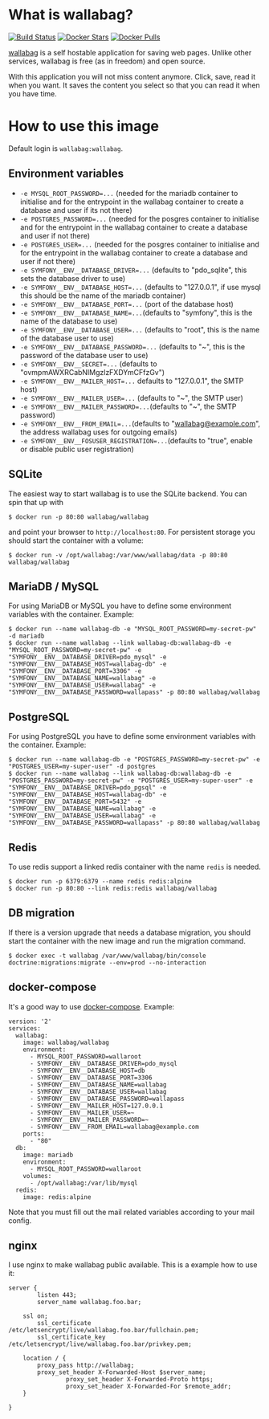 # What is wallabag?

[![Build Status](https://travis-ci.org/wallabag/docker.svg?branch=master)](https://travis-ci.org/wallabag/docker)
[![Docker Stars](https://img.shields.io/docker/stars/wallabag/wallabag.svg?maxAge=2592000)](https://hub.docker.com/r/wallabag/wallabag/)
[![Docker Pulls](https://img.shields.io/docker/pulls/wallabag/wallabag.svg?maxAge=2592000)](https://hub.docker.com/r/wallabag/wallabag/)

[wallabag](https://www.wallabag.org/) is a self hostable application for saving web pages. Unlike other services, wallabag is free (as in freedom) and open source.

With this application you will not miss content anymore. Click, save, read it when you want. It saves the content you select so that you can read it when you have time.

# How to use this image

Default login is `wallabag:wallabag`.

## Environment variables

- `-e MYSQL_ROOT_PASSWORD=...` (needed for the mariadb container to initialise and for the entrypoint in the wallabag container to create a database and user if its not there)
- `-e POSTGRES_PASSWORD=...` (needed for the posgres container to initialise and for the entrypoint in the wallabag container to create a database and user if not there)
- `-e POSTGRES_USER=...` (needed for the posgres container to initialise and for the entrypoint in the wallabag container to create a database and user if not there)
- `-e SYMFONY__ENV__DATABASE_DRIVER=...` (defaults to "pdo_sqlite", this sets the database driver to use)
- `-e SYMFONY__ENV__DATABASE_HOST=...` (defaults to "127.0.0.1", if use mysql this should be the name of the mariadb container)
- `-e SYMFONY__ENV__DATABASE_PORT=...` (port of the database host)
- `-e SYMFONY__ENV__DATABASE_NAME=...`(defaults to "symfony", this is the name of the database to use)
- `-e SYMFONY__ENV__DATABASE_USER=...` (defaults to "root", this is the name of the database user to use)
- `-e SYMFONY__ENV__DATABASE_PASSWORD=...` (defaults to "~", this is the password of the database user to use)
- `-e SYMFONY__ENV__SECRET=...` (defaults to "ovmpmAWXRCabNlMgzlzFXDYmCFfzGv")
- `-e SYMFONY__ENV__MAILER_HOST=...`  defaults to "127.0.0.1", the SMTP host)
- `-e SYMFONY__ENV__MAILER_USER=...` (defaults to "~", the SMTP user)
- `-e SYMFONY__ENV__MAILER_PASSWORD=...`(defaults to "~", the SMTP password)
- `-e SYMFONY__ENV__FROM_EMAIL=...`(defaults to "wallabag@example.com", the address wallabag uses for outgoing emails)
- `-e SYMFONY__ENV__FOSUSER_REGISTRATION=...`(defaults to "true", enable or disable public user registration)

## SQLite

The easiest way to start wallabag is to use the SQLite backend. You can spin that up with

```
$ docker run -p 80:80 wallabag/wallabag
```

and point your browser to `http://localhost:80`. For persistent storage you should start the container with a volume:

```
$ docker run -v /opt/wallabag:/var/www/wallabag/data -p 80:80 wallabag/wallabag
```

## MariaDB / MySQL

For using MariaDB or MySQL you have to define some environment variables with the container. Example:

```
$ docker run --name wallabag-db -e "MYSQL_ROOT_PASSWORD=my-secret-pw" -d mariadb
$ docker run --name wallabag --link wallabag-db:wallabag-db -e "MYSQL_ROOT_PASSWORD=my-secret-pw" -e "SYMFONY__ENV__DATABASE_DRIVER=pdo_mysql" -e "SYMFONY__ENV__DATABASE_HOST=wallabag-db" -e "SYMFONY__ENV__DATABASE_PORT=3306" -e "SYMFONY__ENV__DATABASE_NAME=wallabag" -e "SYMFONY__ENV__DATABASE_USER=wallabag" -e "SYMFONY__ENV__DATABASE_PASSWORD=wallapass" -p 80:80 wallabag/wallabag
```

## PostgreSQL

For using PostgreSQL you have to define some environment variables with the container. Example:

```
$ docker run --name wallabag-db -e "POSTGRES_PASSWORD=my-secret-pw" -e "POSTGRES_USER=my-super-user" -d postgres
$ docker run --name wallabag --link wallabag-db:wallabag-db -e "POSTGRES_PASSWORD=my-secret-pw" -e "POSTGRES_USER=my-super-user" -e "SYMFONY__ENV__DATABASE_DRIVER=pdo_pgsql" -e "SYMFONY__ENV__DATABASE_HOST=wallabag-db" -e "SYMFONY__ENV__DATABASE_PORT=5432" -e "SYMFONY__ENV__DATABASE_NAME=wallabag" -e "SYMFONY__ENV__DATABASE_USER=wallabag" -e "SYMFONY__ENV__DATABASE_PASSWORD=wallapass" -p 80:80 wallabag/wallabag
```

## Redis

To use redis support a linked redis container with the name `redis` is needed.

 ```
$ docker run -p 6379:6379 --name redis redis:alpine
$ docker run -p 80:80 --link redis:redis wallabag/wallabag
```

## DB migration

If there is a version upgrade that needs a database migration, you should start the container with the new image and run the migration command.

```
$ docker exec -t wallabag /var/www/wallabag/bin/console doctrine:migrations:migrate --env=prod --no-interaction
```

## docker-compose

It's a good way to use [docker-compose](https://docs.docker.com/compose/). Example:

```
version: '2'
services:
  wallabag:
    image: wallabag/wallabag
    environment:
      - MYSQL_ROOT_PASSWORD=wallaroot
      - SYMFONY__ENV__DATABASE_DRIVER=pdo_mysql
      - SYMFONY__ENV__DATABASE_HOST=db
      - SYMFONY__ENV__DATABASE_PORT=3306
      - SYMFONY__ENV__DATABASE_NAME=wallabag
      - SYMFONY__ENV__DATABASE_USER=wallabag
      - SYMFONY__ENV__DATABASE_PASSWORD=wallapass
      - SYMFONY__ENV__MAILER_HOST=127.0.0.1
      - SYMFONY__ENV__MAILER_USER=~
      - SYMFONY__ENV__MAILER_PASSWORD=~
      - SYMFONY__ENV__FROM_EMAIL=wallabag@example.com
    ports:
      - "80"
  db:
    image: mariadb
    environment:
      - MYSQL_ROOT_PASSWORD=wallaroot
    volumes:
      - /opt/wallabag:/var/lib/mysql
  redis:
    image: redis:alpine
```

Note that you must fill out the mail related variables according to your mail config.

## nginx

I use nginx to make wallabag public available. This is a example how to use it:

```
server {
        listen 443;
        server_name wallabag.foo.bar;

	ssl on;
        ssl_certificate /etc/letsencrypt/live/wallabag.foo.bar/fullchain.pem;
        ssl_certificate_key /etc/letsencrypt/live/wallabag.foo.bar/privkey.pem;

	location / {
		proxy_pass http://wallabag;
		proxy_set_header X-Forwarded-Host $server_name;
                proxy_set_header X-Forwarded-Proto https;
                proxy_set_header X-Forwarded-For $remote_addr;
	}

}
```

